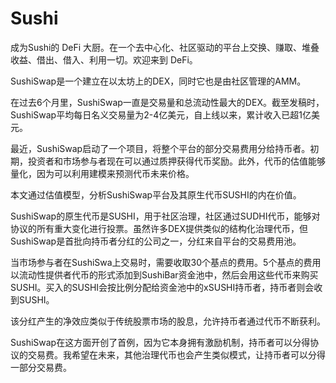 # Sushi

成为Sushi的 DeFi 大厨。在一个去中心化、社区驱动的平台上交换、赚取、堆叠收益、借出、借入、利用一切。欢迎来到 DeFi。

SushiSwap是一个建立在以太坊上的DEX，同时它也是由社区管理的AMM。

在过去6个月里，SushiSwap一直是交易量和总流动性最大的DEX。截至发稿时，SushiSwap平均每日名义交易量为2-4亿美元，自上线以来，累计收入已超1亿美元。

最近，SushiSwap启动了一个项目，将整个平台的部分交易费用分给持币者。初期，投资者和市场参与者现在可以通过质押获得代币奖励。此外，代币的估值能够量化，因为可以利用建模来预测代币未来价格。

本文通过估值模型，分析SushiSwap平台及其原生代币SUSHI的内在价值。

SushiSwap的原生代币是SUSHI，用于社区治理，社区通过SUDHI代币，能够对协议的所有重大变化进行投票。虽然许多DEX提供类似的结构化治理代币，但SushiSwap是首批向持币者分红的公司之一，分红来自平台的交易费用池。

当市场参与者在SushiSwa上交易时，需要收取30个基点的费用。5个基点的费用以流动性提供者代币的形式添加到SushiBar资金池中，然后会用这些代币来购买SUSHI。买入的SUSHI会按比例分配给资金池中的xSUSHI持币者，持币者则会收到SUSHI。



该分红产生的净效应类似于传统股票市场的股息，允许持币者通过代币不断获利。

SushiSwap在这方面开创了首例，因为它本身拥有激励机制，持币者可以分得协议的交易费。我希望在未来，其他治理代币也会产生类似模式，让持币者可以分得一部分交易费。
